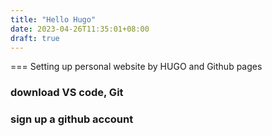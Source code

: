 ```yaml
---
title: "Hello Hugo"
date: 2023-04-26T11:35:01+08:00
draft: true
---
```


=== Setting up personal website by HUGO and Github pages
### download VS code, Git
### sign up a github account